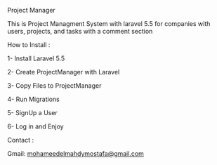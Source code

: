 Project Manager
  
  This is Project Managment System with laravel 5.5 for companies with users, projects, and tasks with a comment section
  
How to Install : 

  1- Install Laravel 5.5 
  
  2- Create ProjectManager with Laravel
  
  3- Copy Files to ProjectManager
  
  4- Run Migrations
  
  5- SignUp a User
  
  6- Log in and Enjoy
  
  
Contact : 

  Gmail: 
        mohameedelmahdymostafa@gmail.com

